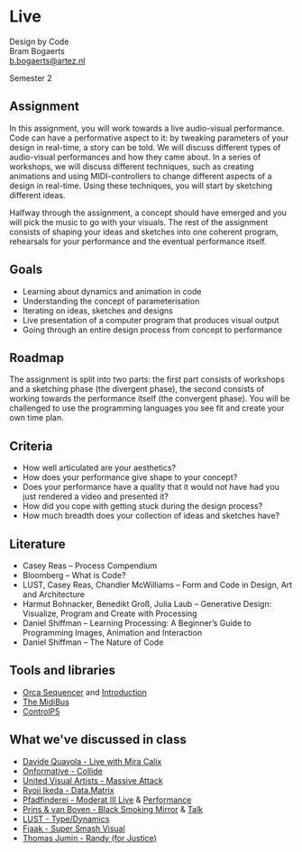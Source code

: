# Live

Design by Code  
Bram Bogaerts  
[b.bogaerts@artez.nl](mailto:b.bogaerts@artez.nl)

Semester 2

## Assignment

In this assignment, you will work towards a live audio-visual performance. Code can have a performative aspect to it: by tweaking parameters of your design in real-time, a story can be told. We will discuss different types of audio-visual performances and how they came about. In a series of workshops, we will discuss different techniques, such as creating animations and using MIDI-controllers to change different aspects of a design in real-time. Using these techniques, you will start by sketching different ideas.

Halfway through the assignment, a concept should have emerged and you will pick the music to go with your visuals. The rest of the assignment consists of shaping your ideas and sketches into one coherent program, rehearsals for your performance and the eventual performance itself.


## Goals

- Learning about dynamics and animation in code
- Understanding the concept of parameterisation
- Iterating on ideas, sketches and designs
- Live presentation of a computer program that produces visual output
- Going through an entire design process from concept to performance


## Roadmap

The assignment is split into two parts: the first part consists of workshops and a sketching phase (the divergent phase), the second consists of working towards the performance itself (the convergent phase). You will be challenged to use the programming languages you see fit and create your own time plan.

## Criteria

- How well articulated are your aesthetics?
- How does your performance give shape to your concept?
- Does your performance have a quality that it would not have had you just rendered a video and presented it?
- How did you cope with getting stuck during the design process?
- How much breadth does your collection of ideas and sketches have?

## Literature

- Casey Reas – Process Compendium
- Bloomberg – What is Code? 
- LUST, Casey Reas, Chandler McWilliams – Form and Code in Design, Art and Architecture
- Harmut Bohnacker, Benedikt Groß, Julia Laub – Generative Design: Visualize, Program and Create with Processing
- Daniel Shiffman – Learning Processing: A Beginner’s Guide to Programming Images, Animation and Interaction
- Daniel Shiffman – The Nature of Code

## Tools and libraries
- [Orca Sequencer](https://github.com/hundredrabbits/Orca) and [Introduction](https://www.youtube.com/watch?v=RaI_TuISSJE)
- [The MidiBus](http://www.smallbutdigital.com/projects/themidibus/)
- [ControlP5](http://www.sojamo.de/libraries/controlP5/)


## What we've discussed in class

- [Davide Quayola - Live with Mira Calix](https://www.quayola.com/live-with-mira-calix/)
- [Onformative - Collide](https://onformative.com/work/collide)
- [United Visual Artists - Massive Attack](http://uva.co.uk/works/massive-attack-collaborations)
- [Ryoji Ikeda - Data.Matrix](https://www.youtube.com/watch?v=k3J4d4RbeWc)
- [Pfadfinderei - Moderat III Live](http://pfadfinderei.com/project/moderat3live/) & [Performance](https://www.youtube.com/watch?v=ljQTVp7-kSs)
- [Prins & van Boven - Black Smoking Mirror](http://www.474746.org/pages/bsm.html) & [Talk](https://vimeo.com/fiberfestival/cm9#t=579s)
- [LUST - Type/Dynamics](https://vimeo.com/123597888)
- [Fjaak - Super Smash Visual](https://www.youtube.com/watch?v=_nJ97MDD1Bk)
- [Thomas Jumin - Randy (for Justice)](https://www.youtube.com/watch?v=PLOyUQxIsj8)